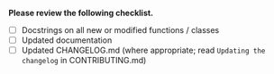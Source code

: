 
**Please review the following checklist.**

- [ ] Docstrings on all new or modified functions / classes 
- [ ] Updated documentation
- [ ] Updated CHANGELOG.md (where appropriate; read `Updating the changelog` in CONTRIBUTING.md)
